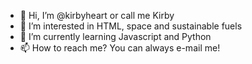 - 👋 Hi, I’m @kirbyheart or call me Kirby
- 👀 I’m interested in HTML, space and sustainable fuels
- 🌱 I’m currently learning Javascript and Python
- 📫 How to reach me? You can always e-mail me!

<!---
kirbyheart/kirbyheart is a ✨ special ✨ repository because its `README.md` (this file) appears on your GitHub profile.
You can click the Preview link to take a look at your changes.
--->
